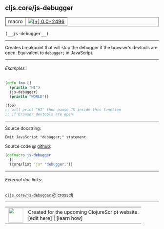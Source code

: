 ## cljs.core/js-debugger



 <table border="1">
<tr>
<td>macro</td>
<td><a href="https://github.com/cljsinfo/cljs-api-docs/tree/0.0-2496"><img valign="middle" alt="[+] 0.0-2496" title="Added in 0.0-2496" src="https://img.shields.io/badge/+-0.0--2496-lightgrey.svg"></a> </td>
</tr>
</table>


 <samp>
(__js-debugger__)<br>
</samp>

---

Creates breakpoint that will stop the debugger if the browser's devtools are
open.  Equivalent to `debugger;` in JavaScript.

---

###### Examples:

```clj
(defn foo []
  (println "HI")
  (js-debugger)
  (println "WORLD"))

(foo)
;; will print "HI" then pause JS inside this function
;; if browser devtools are open.
```

---



Source docstring:

```
Emit JavaScript "debugger;" statement.
```


Source code @ [github](https://github.com/clojure/clojurescript/blob/r3195/src/clj/cljs/core.clj#L358-L361):

```clj
(defmacro js-debugger
  []
  (core/list 'js* "debugger;"))
```

<!--
Repo - tag - source tree - lines:

 <pre>
clojurescript @ r3195
└── src
    └── clj
        └── cljs
            └── <ins>[core.clj:358-361](https://github.com/clojure/clojurescript/blob/r3195/src/clj/cljs/core.clj#L358-L361)</ins>
</pre>

-->

---



###### External doc links:

[`cljs.core/js-debugger` @ crossclj](http://crossclj.info/fun/cljs.core/js-debugger.html)<br>

---

 <table>
<tr><td>
<img valign="middle" align="right" width="48px" src="http://i.imgur.com/Hi20huC.png">
</td><td>
Created for the upcoming ClojureScript website.<br>
[edit here] | [learn how]
</td></tr></table>

[edit here]:https://github.com/cljsinfo/cljs-api-docs/blob/master/cljsdoc/cljs.core_js-debugger.cljsdoc
[learn how]:https://github.com/cljsinfo/cljs-api-docs/wiki/cljsdoc-files

<!--

This information was too distracting to show to readers, but I'll leave it
commented here since it is helpful to:

- pretty-print the data used to generate this document
- and show how to retrieve that data



The API data for this symbol:

```clj
{:description "Creates breakpoint that will stop the debugger if the browser's devtools are\nopen.  Equivalent to `debugger;` in JavaScript.",
 :ns "cljs.core",
 :name "js-debugger",
 :signature ["[]"],
 :history [["+" "0.0-2496"]],
 :type "macro",
 :full-name-encode "cljs.core_js-debugger",
 :source {:code "(defmacro js-debugger\n  []\n  (core/list 'js* \"debugger;\"))",
          :title "Source code",
          :repo "clojurescript",
          :tag "r3195",
          :filename "src/clj/cljs/core.clj",
          :lines [358 361]},
 :examples [{:id "87f2fa",
             :content "```clj\n(defn foo []\n  (println \"HI\")\n  (js-debugger)\n  (println \"WORLD\"))\n\n(foo)\n;; will print \"HI\" then pause JS inside this function\n;; if browser devtools are open.\n```"}],
 :full-name "cljs.core/js-debugger",
 :docstring "Emit JavaScript \"debugger;\" statement."}

```

Retrieve the API data for this symbol:

```clj
;; from Clojure REPL
(require '[clojure.edn :as edn])
(-> (slurp "https://raw.githubusercontent.com/cljsinfo/cljs-api-docs/catalog/cljs-api.edn")
    (edn/read-string)
    (get-in [:symbols "cljs.core/js-debugger"]))
```

-->
